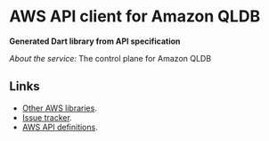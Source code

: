 # AWS API client for Amazon QLDB

**Generated Dart library from API specification**

*About the service:*
The control plane for Amazon QLDB

## Links

- [Other AWS libraries](https://github.com/agilord/aws_client/tree/master/generated).
- [Issue tracker](https://github.com/agilord/aws_client/issues).
- [AWS API definitions](https://github.com/aws/aws-sdk-js/tree/master/apis).
